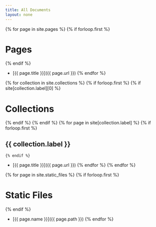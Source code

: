 ```yaml
---
title: All Documents
layout: none
---
```


{% for page in site.pages %}
{% if forloop.first %}
# Pages
{% endif %}
- [{{ page.title }}]({{ page.url }})
{% endfor %}

{% for collection in site.collections %}
{% if forloop.first %}
{% if site[collection.label][0]  %}
# Collections
{% endif %}
{% endif %}
  {% for page in site[collection.label] %}
    {% if forloop.first %}
## {{ collection.label }}
    {% endif %}
  - [{{ page.title }}]({{ page.url }})
  {% endfor %}
{% endfor %}

{% for page in site.static_files %}
{% if forloop.first %}
# Static Files
{% endif %}
- [{{ page.name }}]({{ page.path }})
{% endfor %}
